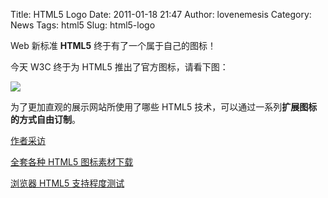Title: HTML5 Logo
Date: 2011-01-18 21:47
Author: lovenemesis
Category: News
Tags: html5
Slug: html5-logo

Web 新标准 **HTML5** 终于有了一个属于自己的图标！

今天 W3C 终于为 HTML5 推出了官方图标，请看下图：

[![](http://linuxtoy.org/img/2011/01/html5_logo_512.png)](http://linuxtoy.org/img/2011/01/html5_logo_512.png)

为了更加直观的展示网站所使用了哪些 HTML5
技术，可以通过一系列**扩展图标的方式自由订制**。

[作者采访](http://www.w3.org/QA/2011/01/an_html5_logo.html)

[全套各种 HTML5 图标素材下载](http://www.w3.org/html/logo/)

[浏览器 HTML5 支持程度测试](http://www.html5test.com/)
